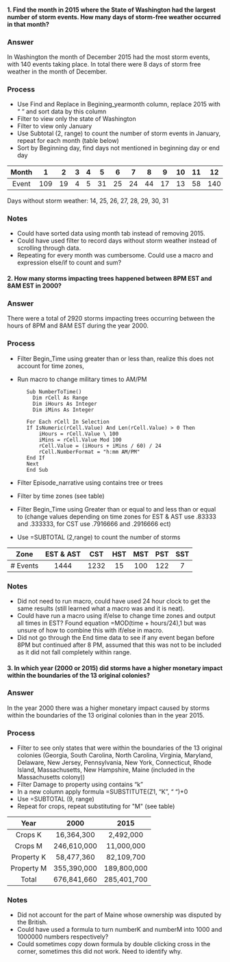 #### 1. Find the month in 2015 where the State of Washington had the largest number of storm events. How many days of storm-free weather occurred in that month?  

 ### Answer  
 In Washington the month of December 2015 had the most storm events, with 140 events taking place.  In total there were 8 days of storm free weather in the month of December.

 ### Process  
  - Use Find and Replace in Begining_yearmonth column, replace 2015 with “ “ and sort data by this column
  - Filter to view only the state of Washington
  - Filter to view only January
  - Use Subtotal (2, range) to count the number of storm events in January, repeat for each month (table below)
  - Sort by Beginning day, find days not mentioned in beginning day or end day

| Month | 1 | 2 | 3 | 4 | 5 | 6 | 7 | 8 | 9 | 10 | 11 | 12 |  
 | :---: | :---: | :---: | :---: | :---: | :---: | :---: | :---: | :---: | :---: | :---: | :---: | :---: |  
| Event | 109 | 19 | 4| 5 | 31 | 25 | 24 | 44 | 17 | 13 | 58 | 140 |  

  Days without storm weather: 14, 25, 26, 27, 28, 29, 30, 31

  ### Notes
  - Could have sorted data using month tab instead of removing 2015.  
  - Could have used filter to record days without storm weather instead of scrolling through data.
  - Repeating for every month was cumbersome.  Could use a macro and expression else/if to count and sum?  

#### 2\. How many storms impacting trees happened between 8PM EST and 8AM EST in 2000?  

 ### Answer  
 There were a total of 2920 storms impacting trees occurring between the hours of 8PM and 8AM EST during the year 2000.  

 ### Process
 - Filter Begin_Time using greater than or less than, realize this does not account for time zones,
 - Run macro to change military times to AM/PM  

          Sub NumberToTime()
            Dim rCell As Range
            Dim iHours As Integer
            Dim iMins As Integer

          For Each rCell In Selection
          If IsNumeric(rCell.Value) And Len(rCell.Value) > 0 Then
              iHours = rCell.Value \ 100
              iMins = rCell.Value Mod 100
              rCell.Value = (iHours + iMins / 60) / 24
              rCell.NumberFormat = "h:mm AM/PM"
          End If
          Next
          End Sub

 - Filter Episode_narrative using contains tree or trees  
 - Filter by time zones (see table)  
 - Filter Begin_Time using Greater than or equal to and less than or equal to (change values depending on time zones for EST & AST use .83333 and .333333, for CST use .7916666 and .2916666 ect)
 - Use =SUBTOTAL (2,range) to count the number of storms

| Zone | EST & AST | CST | HST | MST | PST | SST |
 | :---: | :---: | :---: | :---: | :---: | :---: | :---: |
 | # Events | 1444 | 1232 | 15 | 100 | 122 | 7 |  

 ### Notes  
 - Did not need to run macro, could have used 24 hour clock to get the same results (still learned what a macro was and it is neat).  
 - Could have run a macro using if/else to change time zones and output all times in EST?  Found equation =MOD(time + hours/24),1 but was unsure of how to combine this with if/else in macro.
 - Did not go through the End time data to see if any event began before 8PM but continued after 8 PM, assumed that this was not to be included as it did not fall completely within range.  

#### 3\. In which year (2000 or 2015) did storms have a higher monetary impact within the boundaries of the 13 original colonies?  

 ### Answer  
 In the year 2000 there was a higher monetary impact caused by storms within the boundaries of the 13 original colonies than in the year 2015.  

 ### Process  
 - Filter to see only states that were within the boundaries of the 13 original colonies (Georgia, South Carolina, North Carolina, Virginia, Maryland, Delaware, New Jersey, Pennsylvania, New York, Connecticut, Rhode Island, Massachusetts, New Hampshire, Maine (included in the Massachusetts colony))  
 - Filter Damage to property using contains “k”  
 - In a new column apply formula =SUBSTITUTE(Z1, “K”, “ “)+0  
 - Use =SUBTOTAL (9, range)  
 - Repeat for crops, repeat substituting for "M" (see table)  

| Year | 2000 | 2015 |
| :---: | :---: | :---: |
| Crops K | 16,364,300 | 2,492,000 |
| Crops M | 246,610,000 | 11,000,000 |
| Property K | 58,477,360 | 82,109,700 |
| Property M | 355,390,000 | 189,800,000 |
| Total | 676,841,660 | 285,401,700 |

 ### Notes  
 - Did not account for the part of Maine whose ownership was disputed by the British.
 - Could have used a formula to turn numberK and numberM into 1000 and 1000000 numbers respectively?
 - Could sometimes copy down formula by double clicking cross in the corner, sometimes this did not work.  Need to identify why.
